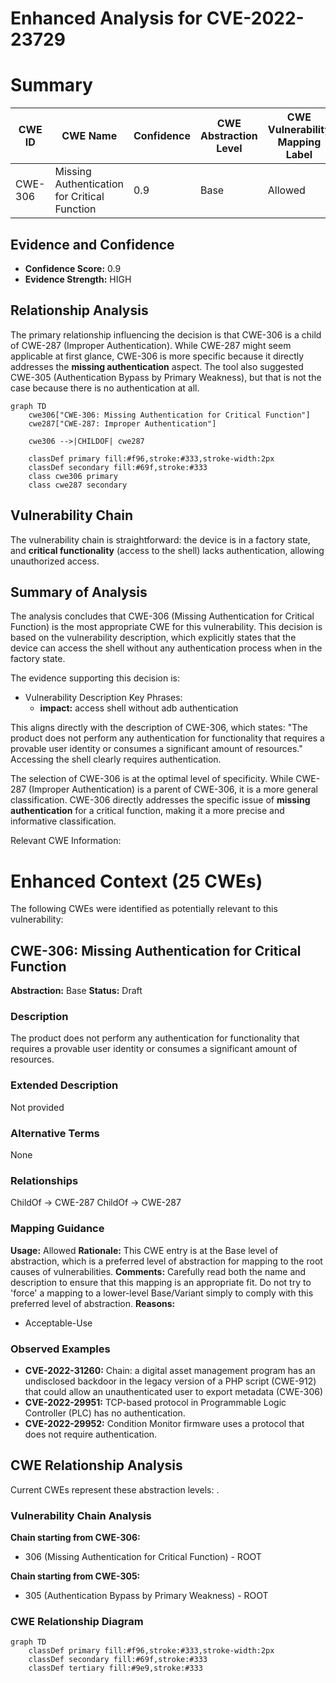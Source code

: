 # Enhanced Analysis for CVE-2022-23729

# Summary
| CWE ID | CWE Name | Confidence | CWE Abstraction Level | CWE Vulnerability Mapping Label | CWE-Vulnerability Mapping Notes |
|---|---|---|---|---|---|
| CWE-306 | Missing Authentication for Critical Function | 0.9 | Base | Allowed | Primary CWE |

## Evidence and Confidence

*   **Confidence Score:** 0.9
*   **Evidence Strength:** HIGH

## Relationship Analysis
The primary relationship influencing the decision is that CWE-306 is a child of CWE-287 (Improper Authentication). While CWE-287 might seem applicable at first glance, CWE-306 is more specific because it directly addresses the **missing authentication** aspect. The tool also suggested CWE-305 (Authentication Bypass by Primary Weakness), but that is not the case because there is no authentication at all.

```mermaid
graph TD
    cwe306["CWE-306: Missing Authentication for Critical Function"]
    cwe287["CWE-287: Improper Authentication"]
    
    cwe306 -->|CHILDOF| cwe287
    
    classDef primary fill:#f96,stroke:#333,stroke-width:2px
    classDef secondary fill:#69f,stroke:#333
    class cwe306 primary
    class cwe287 secondary
```

## Vulnerability Chain
The vulnerability chain is straightforward: the device is in a factory state, and **critical functionality** (access to the shell) lacks authentication, allowing unauthorized access.

## Summary of Analysis
The analysis concludes that CWE-306 (Missing Authentication for Critical Function) is the most appropriate CWE for this vulnerability. This decision is based on the vulnerability description, which explicitly states that the device can access the shell without any authentication process when in the factory state.

The evidence supporting this decision is:
- Vulnerability Description Key Phrases:
  - **impact:** access shell without adb authentication

This aligns directly with the description of CWE-306, which states: "The product does not perform any authentication for functionality that requires a provable user identity or consumes a significant amount of resources." Accessing the shell clearly requires authentication.

The selection of CWE-306 is at the optimal level of specificity. While CWE-287 (Improper Authentication) is a parent of CWE-306, it is a more general classification. CWE-306 directly addresses the specific issue of **missing authentication** for a critical function, making it a more precise and informative classification.

Relevant CWE Information:

# Enhanced Context (25 CWEs)
The following CWEs were identified as potentially relevant to this vulnerability:

## CWE-306: Missing Authentication for Critical Function
**Abstraction:** Base
**Status:** Draft

### Description
The product does not perform any authentication for functionality that requires a provable user identity or consumes a significant amount of resources.

### Extended Description
Not provided

### Alternative Terms
None

### Relationships
ChildOf -> CWE-287
ChildOf -> CWE-287

### Mapping Guidance
**Usage:** Allowed
**Rationale:** This CWE entry is at the Base level of abstraction, which is a preferred level of abstraction for mapping to the root causes of vulnerabilities.
**Comments:** Carefully read both the name and description to ensure that this mapping is an appropriate fit. Do not try to 'force' a mapping to a lower-level Base/Variant simply to comply with this preferred level of abstraction.
**Reasons:**
- Acceptable-Use

### Observed Examples
- **CVE-2022-31260:** Chain: a digital asset management program has an undisclosed backdoor in the legacy version of a PHP script (CWE-912) that could allow an unauthenticated user to export metadata (CWE-306)
- **CVE-2022-29951:** TCP-based protocol in Programmable Logic Controller (PLC) has no authentication.
- **CVE-2022-29952:** Condition Monitor firmware uses a protocol that does not require authentication.


## CWE Relationship Analysis

Current CWEs represent these abstraction levels: .


### Vulnerability Chain Analysis

**Chain starting from CWE-306:**
- 306 (Missing Authentication for Critical Function) - ROOT


**Chain starting from CWE-305:**
- 305 (Authentication Bypass by Primary Weakness) - ROOT



### CWE Relationship Diagram

```mermaid
graph TD
    classDef primary fill:#f96,stroke:#333,stroke-width:2px
    classDef secondary fill:#69f,stroke:#333
    classDef tertiary fill:#9e9,stroke:#333
```